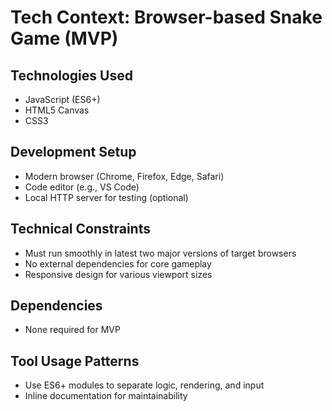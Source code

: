 # Tech Context: Browser-based Snake Game (MVP)

## Technologies Used
- JavaScript (ES6+)
- HTML5 Canvas
- CSS3

## Development Setup
- Modern browser (Chrome, Firefox, Edge, Safari)
- Code editor (e.g., VS Code)
- Local HTTP server for testing (optional)

## Technical Constraints
- Must run smoothly in latest two major versions of target browsers
- No external dependencies for core gameplay
- Responsive design for various viewport sizes

## Dependencies
- None required for MVP

## Tool Usage Patterns
- Use ES6+ modules to separate logic, rendering, and input
- Inline documentation for maintainability 